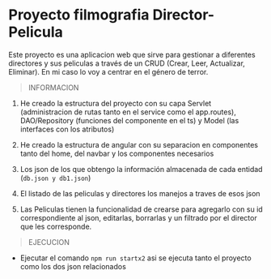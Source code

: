 # Proyecto filmografia Director-Pelicula

Este proyecto es una aplicacion web que sirve para gestionar a diferentes directores y sus peliculas a través de un CRUD (Crear, Leer, Actualizar, Eliminar). En mi caso lo voy a centrar en el género de terror.

> INFORMACION
1. He creado la estructura del proyecto con su capa Servlet (administracion de rutas tanto en el service como el app.routes), DAO/Repository (funciones del componente en el ts) y Model (las interfaces con los atributos)

2. He creado la estructura de angular con su separacion en componentes tanto del home, del navbar y los componentes necesarios

3. Los json de los que obtengo la información almacenada de cada entidad (`db.json y db1.json`)

4. El listado de las peliculas y directores los manejos a traves de esos json

5.  Las Peliculas tienen la funcionalidad de crearse para agregarlo con su id correspondiente al json, editarlas, borrarlas y un filtrado por el director que les corresponde. 

>EJECUCION

  - Ejecutar el comando `npm run startx2` asi se ejecuta tanto el proyecto como los dos json relacionados

